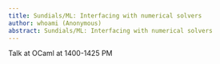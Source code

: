 ```yaml
---
title: Sundials/ML: Interfacing with numerical solvers
author: whoami (Anonymous)
abstract: Sundials/ML: Interfacing with numerical solvers
---
```


Talk at OCaml at 1400-1425 PM
